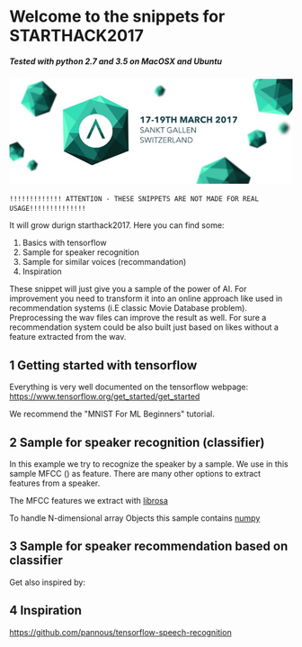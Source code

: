 # Welcome to the snippets for STARTHACK2017

##### Tested with python 2.7 and 3.5 on MacOSX and Ubuntu

[logo]:start-hack-2017.jpg

![alt text][logo]

`!!!!!!!!!!!!! ATTENTION - THESE SNIPPETS ARE NOT MADE FOR REAL USAGE!!!!!!!!!!!!!!`

It will grow durign starthack2017. Here you can find some:
 
1. Basics with tensorflow
2. Sample for speaker recognition
3. Sample for similar voices (recommandation)
4. Inspiration

These snippet will just give you a sample of the power of AI. 
For improvement you need to transform it into an online approach like used in recommendation systems (i.E classic Movie Database problem). Preprocessing the wav files can improve the result as well. For sure a recommendation system could be also built just based on likes without a feature extracted from the wav.


## 1 Getting started with tensorflow

Everything is very well documented on the tensorflow webpage: https://www.tensorflow.org/get_started/get_started

We recommend the "MNIST For ML Beginners" tutorial.

## 2 Sample for speaker recognition (classifier)

In this example we try to recognize the speaker by a sample. We use in this sample MFCC () as feature. There are many other options to extract features from a speaker.

The MFCC features we extract with <a href="https://github.com/librosa/librosa">librosa</a>

To handle N-dimensional array Objects  this sample contains <a href="http://www.numpy.org/">numpy</a>


## 3 Sample for speaker recommendation based on classifier














Get also inspired by:

## 4 Inspiration

https://github.com/pannous/tensorflow-speech-recognition

